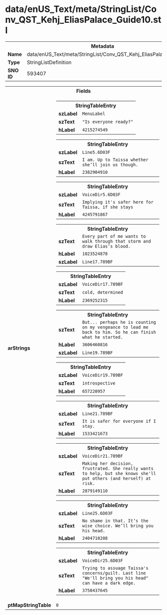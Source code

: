 <h1>data/enUS_Text/meta/StringList/Conv_QST_Kehj_EliasPalace_Guide10.stl</h1><table><tr><th colspan="100%">Metadata</th></tr><tr><td><b>Name</b></td><td>data/enUS_Text/meta/StringList/Conv_QST_Kehj_EliasPalace_Guide10.stl</td></tr><tr><td><b>Type</b></td><td>StringListDefinition</td></tr><tr><td><b>SNO ID</b></td><td>593407</td></tr></table>

<table><tr><th colspan="100%">Fields</th></tr><tr><td><b>arStrings</b></td><td><table><tr><th colspan="100%">StringTableEntry</th></tr><tr><td><b>szLabel</b></td><td><code>MenuLabel</code></td></tr><tr><td><b>szText</b></td><td><code>"Is everyone ready?"</code></td></tr><tr><td><b>hLabel</b></td><td><code>4215274549</code></td></tr></table>


<table><tr><th colspan="100%">StringTableEntry</th></tr><tr><td><b>szLabel</b></td><td><code>Line5.6D03F</code></td></tr><tr><td><b>szText</b></td><td><code>I am. Up to Taissa whether she’ll join us though.</code></td></tr><tr><td><b>hLabel</b></td><td><code>2382904910</code></td></tr></table>


<table><tr><th colspan="100%">StringTableEntry</th></tr><tr><td><b>szLabel</b></td><td><code>VoiceDir5.6D03F</code></td></tr><tr><td><b>szText</b></td><td><code>Implying it's safer here for Taissa, if she stays</code></td></tr><tr><td><b>hLabel</b></td><td><code>4245791867</code></td></tr></table>


<table><tr><th colspan="100%">StringTableEntry</th></tr><tr><td><b>szText</b></td><td><code>Every part of me wants to walk through that storm and draw Elias’s blood.</code></td></tr><tr><td><b>hLabel</b></td><td><code>1023524878</code></td></tr><tr><td><b>szLabel</b></td><td><code>Line17.789BF</code></td></tr></table>


<table><tr><th colspan="100%">StringTableEntry</th></tr><tr><td><b>szLabel</b></td><td><code>VoiceDir17.789BF</code></td></tr><tr><td><b>szText</b></td><td><code>cold, determined</code></td></tr><tr><td><b>hLabel</b></td><td><code>2369252315</code></td></tr></table>


<table><tr><th colspan="100%">StringTableEntry</th></tr><tr><td><b>szText</b></td><td><code>But... perhaps he is counting on my vengeance to lead me back to him. So he can finish what he started.</code></td></tr><tr><td><b>hLabel</b></td><td><code>3606460816</code></td></tr><tr><td><b>szLabel</b></td><td><code>Line19.789BF</code></td></tr></table>


<table><tr><th colspan="100%">StringTableEntry</th></tr><tr><td><b>szLabel</b></td><td><code>VoiceDir19.789BF</code></td></tr><tr><td><b>szText</b></td><td><code>introspective</code></td></tr><tr><td><b>hLabel</b></td><td><code>657220957</code></td></tr></table>


<table><tr><th colspan="100%">StringTableEntry</th></tr><tr><td><b>szLabel</b></td><td><code>Line21.789BF</code></td></tr><tr><td><b>szText</b></td><td><code>It is safer for everyone if I stay.</code></td></tr><tr><td><b>hLabel</b></td><td><code>1533421673</code></td></tr></table>


<table><tr><th colspan="100%">StringTableEntry</th></tr><tr><td><b>szLabel</b></td><td><code>VoiceDir21.789BF</code></td></tr><tr><td><b>szText</b></td><td><code>Making her decision, frustrated. She really wants to help, but she knows she'll put others (and herself) at risk.</code></td></tr><tr><td><b>hLabel</b></td><td><code>2879149110</code></td></tr></table>


<table><tr><th colspan="100%">StringTableEntry</th></tr><tr><td><b>szLabel</b></td><td><code>Line25.6D03F</code></td></tr><tr><td><b>szText</b></td><td><code>No shame in that. It’s the wise choice. We’ll bring you his head.</code></td></tr><tr><td><b>hLabel</b></td><td><code>2404710208</code></td></tr></table>


<table><tr><th colspan="100%">StringTableEntry</th></tr><tr><td><b>szLabel</b></td><td><code>VoiceDir25.6D03F</code></td></tr><tr><td><b>szText</b></td><td><code>Trying to assuage Taissa's concerns/guilt. Last line "We'll bring you his head" can have a dark edge.</code></td></tr><tr><td><b>hLabel</b></td><td><code>3750437645</code></td></tr></table>


</td></tr><tr><td><b>ptMapStringTable</b></td><td><code>0</code></td></tr></table>

